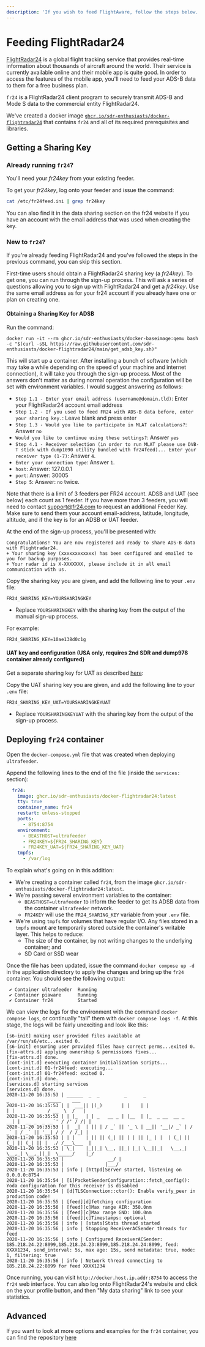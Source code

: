 ```yaml
---
description: 'If you wish to feed FlightAware, follow the steps below.'
---
```


# Feeding FlightRadar24

[FlightRadar24](https://www.flightradar24.com/) is a global flight tracking service that provides real-time information about thousands of aircraft around the world. Their service is currently available online and their mobile app is quite good. In order to access the features of the mobile app, you'll need to feed your ADS-B data to them for a free business plan.

`fr24` is a FlightRadar24 client program to securely transmit ADS-B and Mode S data to the commercial entity FlightRadar24.

We've created a docker image [`ghcr.io/sdr-enthusiasts/docker-flightradar24`](https://github.com/sdr-enthusiasts/docker-flightradar24) that contains `fr24` and all of its required prerequisites and libraries.

## Getting a Sharing Key

### Already running `fr24`?

You'll need your _fr24key_ from your existing feeder.

To get your _fr24key_, log onto your feeder and issue the command:

```bash
cat /etc/fr24feed.ini | grep fr24key
```

You can also find it in the data sharing section on the fr24 website if you have an account with the email address that was used when creating the key.

### New to `fr24`?

If you're already feeding FlightRadar24 and you've followed the steps in the previous command, you can skip this section.

First-time users should obtain a FlightRadar24 sharing key \(a _fr24key_\). To get one, you can run through the sign-up process. This will ask a series of questions allowing you to sign up with FlightRadar24 and get a _fr24key_.
Use the same email address as for your fr24 account if you already have one or plan on creating one.


#### Obtaining a Sharing Key for ADSB

Run the command:

```text
docker run -it --rm ghcr.io/sdr-enthusiasts/docker-baseimage:qemu bash -c "$(curl -sSL https://raw.githubusercontent.com/sdr-enthusiasts/docker-flightradar24/main/get_adsb_key.sh)"
```

This will start up a container. After installing a bunch of software (which may take a while depending on the speed of your machine and internet connection), it will take you through the sign-up process. Most of the answers don't matter as during normal operation the configuration will be set with environment variables. I would suggest answering as follows:

- `Step 1.1 - Enter your email address (username@domain.tld)`: Enter your FlightRadar24 account email address
- `Step 1.2 - If you used to feed FR24 with ADS-B data before, enter your sharing key.`: Leave blank and press enter
- `Step 1.3 - Would you like to participate in MLAT calculations?`: Answer `no`
- `Would you like to continue using these settings?`: Answer `yes`
- `Step 4.1 - Receiver selection (in order to run MLAT please use DVB-T stick with dump1090 utility bundled with fr24feed)... Enter your receiver type (1-7)`: Answer `4`.
- `Enter your connection type`: Answer `1`.
- `host`: Answer: 127.0.0.1
- `port`: Answer: 30005
- `Step 5`: Answer: `no` twice.

Note that there is a limit of 3 feeders per FR24 account. ADSB and UAT (see below) each count as 1 feeder. If you have more than 3 feeders, you will need to contact <support@fr24.com> to request an additional Feeder Key. Make sure to send them your account email-address, latitude, longitude, altitude, and if the key is for an ADSB or UAT feeder.

At the end of the sign-up process, you'll be presented with:

```text
Congratulations! You are now registered and ready to share ADS-B data with Flightradar24.
+ Your sharing key (xxxxxxxxxxxx) has been configured and emailed to you for backup purposes.
+ Your radar id is X-XXXXXXX, please include it in all email communication with us.
```

Copy the sharing key you are given, and add the following line to your `.env` file:

```text
FR24_SHARING_KEY=YOURSHARINGKEY
```

* Replace `YOURSHARINGKEY` with the sharing key from the output of the manual sign-up process.

For example:

```text
FR24_SHARING_KEY=10ae138d0c1g
```

#### UAT key and configuration (USA only, requires 2nd SDR and dump978 container already configured)

Get a separate sharing key for UAT as described [here](https://github.com/sdr-enthusiasts/docker-flightradar24?tab=readme-ov-file#uat-configuration-usa-only):

Copy the UAT sharing key you are given, and add the following line to your `.env` file:

```text
FR24_SHARING_KEY_UAT=YOURSHARINGKEYUAT
```

* Replace `YOURSHARINGKEYUAT` with the sharing key from the output of the sign-up process.

## Deploying `fr24` container

Open the `docker-compose.yml` file that was created when deploying `ultrafeeder`.

Append the following lines to the end of the file \(inside the `services:` section\):

```yaml
  fr24:
    image: ghcr.io/sdr-enthusiasts/docker-flightradar24:latest
    tty: true
    container_name: fr24
    restart: unless-stopped
    ports:
      - 8754:8754
    environment:
      - BEASTHOST=ultrafeeder
      - FR24KEY=${FR24_SHARING_KEY}
      - FR24KEY_UAT=${FR24_SHARING_KEY_UAT}
    tmpfs:
      - /var/log
```

To explain what's going on in this addition:

* We're creating a container called `fr24`, from the image `ghcr.io/sdr-enthusiasts/docker-flightradar24:latest`.
* We're passing several environment variables to the container:
  * `BEASTHOST=ultrafeeder` to inform the feeder to get its ADSB data from the container `ultrafeeder` network.
  * `FR24KEY` will use the `FR24_SHARING_KEY` variable from your `.env` file.
* We're using `tmpfs` for volumes that have regular I/O. Any files stored in a `tmpfs` mount are temporarily stored outside the container's writable layer. This helps to reduce:
  * The size of the container, by not writing changes to the underlying container; and
  * SD Card or SSD wear

Once the file has been updated, issue the command `docker compose up -d` in the application directory to apply the changes and bring up the `fr24` container. You should see the following output:

```text
 ✔ Container ultrafeeder  Running
 ✔ Container piaware      Running
 ✔ Container fr24         Started
```

We can view the logs for the environment with the command `docker compose logs`, or continually "tail" them with `docker compose logs -f`. At this stage, the logs will be fairly unexciting and look like this:

```text
[s6-init] making user provided files available at /var/run/s6/etc...exited 0.
[s6-init] ensuring user provided files have correct perms...exited 0.
[fix-attrs.d] applying ownership & permissions fixes...
[fix-attrs.d] done.
[cont-init.d] executing container initialization scripts...
[cont-init.d] 01-fr24feed: executing...
[cont-init.d] 01-fr24feed: exited 0.
[cont-init.d] done.
[services.d] starting services
[services.d] done.
2020-11-20 16:35:53 | ______  _  _         _      _                    _              _____    ___
2020-11-20 16:35:53 | |  ___|| |(_)       | |    | |                  | |            / __  \  /   |
2020-11-20 16:35:53 | | |_   | | _   __ _ | |__  | |_  _ __  __ _   __| |  __ _  _ __`' / /' / /| |
2020-11-20 16:35:53 | |  _|  | || | / _` || '_ \ | __|| '__|/ _` | / _` | / _` || '__| / /  / /_| |
2020-11-20 16:35:53 | | |    | || || (_| || | | || |_ | |  | (_| || (_| || (_| || |  ./ /___\___  |
2020-11-20 16:35:53 | \_|    |_||_| \__, ||_| |_| \__||_|   \__,_| \__,_| \__,_||_|  \_____/    |_/
2020-11-20 16:35:53 |                __/ |
2020-11-20 16:35:53 |               |___/
2020-11-20 16:35:53 | info | [httpd]Server started, listening on 0.0.0.0:8754
2020-11-20 16:35:54 | [i]PacketSenderConfiguration::fetch_config(): Yoda configuration for this receiver is disabled
2020-11-20 16:35:54 | [d]TLSConnection::ctor(): Enable verify_peer in production code!
2020-11-20 16:35:55 | [feed][d]fetching configuration
2020-11-20 16:35:56 | [feed][c]Max range AIR: 350.0nm
2020-11-20 16:35:56 | [feed][c]Max range GND: 100.0nm
2020-11-20 16:35:56 | [feed][c]Timestamps: optional
2020-11-20 16:35:56 | info | [stats]Stats thread started
2020-11-20 16:35:56 | info | Stopping ReceiverACSender threads for feed
2020-11-20 16:35:56 | info | Configured ReceiverACSender: 185.218.24.22:8099,185.218.24.23:8099,185.218.24.24:8099, feed: XXXX1234, send_interval: 5s, max age: 15s, send metadata: true, mode: 1, filtering: true
2020-11-20 16:35:56 | info | Network thread connecting to 185.218.24.22:8099 for feed XXXX1234
```

Once running, you can visit `http://docker.host.ip.addr:8754` to access the `fr24` web interface. You can also log onto FlightRadar24's website and click on the your profile button, and then "My data sharing" link to see your statistics.

## Advanced

If you want to look at more options and examples for the `fr24` container, you can find the repository [here](https://github.com/sdr-enthusiasts/docker-flightradar24)